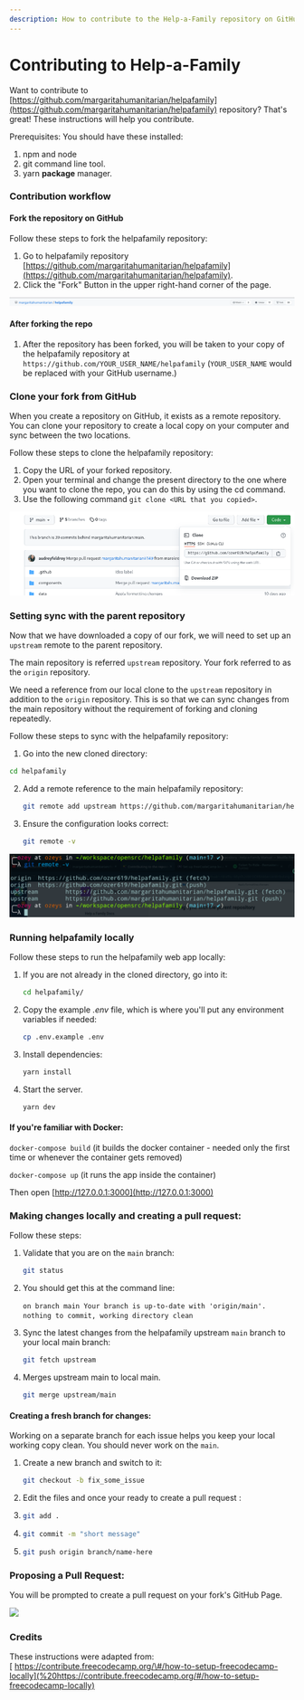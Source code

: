 ```yaml
---
description: How to contribute to the Help-a-Family repository on GitHub.
---
```


# Contributing to Help-a-Family

Want to contribute to [https://github.com/margaritahumanitarian/helpafamily](https://github.com/margaritahumanitarian/helpafamily) repository? That's great! These instructions will help you contribute.

Prerequisites: You should have these installed:

1. npm and node
2. git command line tool.
3. yarn **package** manager.

### Contribution workflow

#### Fork the repository on GitHub

Follow these steps to fork the helpafamily repository:

1. Go to helpafamily repository [https://github.com/margaritahumanitarian/helpafamily](https://github.com/margaritahumanitarian/helpafamily).
2. Click the "Fork" Button in the upper right-hand corner of the page.

![Top right corner has a button to fork](.gitbook/assets/fork_repo.png)

#### After forking the repo

1. After the repository has been forked, you will be taken to your copy of the helpafamily repository at `https://github.com/YOUR_USER_NAME/helpafamily` \(`YOUR_USER_NAME` would be replaced with your GitHub username.\)

### Clone your fork from GitHub

When you create a repository on GitHub, it exists as a remote repository. You can clone your repository to create a local copy on your computer and sync between the two locations.

Follow these steps to clone the helpafamily repository:

1. Copy the URL of your forked repository.   
2. Open your terminal and change the present directory to the one where you want to clone the repo,            you can do this by using the cd command.
3. Use the following command `git clone <URL that you copied>`.

![Copy the URL of your forked repository](.gitbook/assets/clone.png)

### Setting sync with the parent repository

Now that we have downloaded a copy of our fork, we will need to set up an `upstream` remote to the parent repository.

The main repository is referred `upstream` repository. Your fork referred to as the `origin` repository.

We need a reference from our local clone to the `upstream` repository in addition to the `origin` repository. This is so that we can sync changes from the main repository without the requirement of forking and cloning repeatedly.

Follow these steps to sync with the helpafamily repository:

1.  Go into the new cloned directory:
   ```bash
   cd helpafamily
   ```
2. Add a remote reference to the main helpafamily repository:

   ```bash
   git remote add upstream https://github.com/margaritahumanitarian/helpafamily.git
   ```
3. Ensure the configuration looks correct:

   ```bash
   git remote -v
   ```

![You will have your username in place of ozer619](.gitbook/assets/sync.png)

### Running helpafamily locally

Follow these steps to run the helpafamily web app locally:

1. If you are not already in the cloned directory, go into it:
   ```bash
   cd helpafamily/
   ```
2. Copy the example *.env* file, which is where you'll put any environment variables if needed:
   ```bash
   cp .env.example .env
   ```
3. Install dependencies:
   ```bash
   yarn install
   ```
4. Start the server.
   ```bash
   yarn dev
   ```

#### If you're familiar with Docker:

`docker-compose build` \(it builds the docker container - needed only the first time or whenever the container gets removed\)

`docker-compose up` \(it runs the app inside the container\)

Then open [http://127.0.0.1:3000](http://127.0.0.1:3000)

### Making changes locally and creating a pull request:

Follow these steps:

1. Validate that you are on the `main` branch:
   ```bash
   git status
   ```
2. You should get this at the command line:  

    `on branch main Your branch is up-to-date with 'origin/main'.  nothing to commit, working directory clean`

3. Sync the latest changes from the helpafamily upstream `main` branch to your local main branch:  

    ```bash
    git fetch upstream
    ```

4. Merges upstream main to local main.
   ```bash
   git merge upstream/main
   ```

####    Creating a fresh branch for changes:

Working on a separate branch for each issue helps you keep your local working copy clean. You should never work on the `main`.

1. Create a new branch and switch to it:
   ```bash
   git checkout -b fix_some_issue
   ```

2. Edit the files and once your ready to create a pull request :

3. ```bash
   git add .
   ```

4. ```bash
   git commit -m "short message"
   ```

5. ```bash
   git push origin branch/name-here
   ```  


### Proposing a Pull Request:

You will be prompted to create a pull request on your fork's GitHub Page.  


![](.gitbook/assets/pullrequest.png)

### Credits

These instructions were adapted from:  
[ https://contribute.freecodecamp.org/\#/how-to-setup-freecodecamp-locally](%20https://contribute.freecodecamp.org/#/how-to-setup-freecodecamp-locally)

